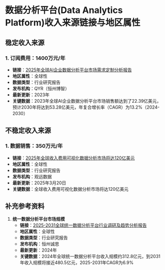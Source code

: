 # 数据分析平台(Data Analytics Platform)收入来源链接与地区属性

## 稳定收入来源

### 1. 订阅费用：1400万元/年
- **链接**：[2025年全球AI企业数据分析平台市场需求定制分析报告](https://m.gelonghui.com/p/1877412)
- **地区属性**：全球性
- **数据类型**：行业研究报告
- **发布机构**：QYR（恒州博智）
- **最新更新**：2023年
- **关键数据**：2023年全球AI企业数据分析平台市场销售额达到了22.39亿美元，预计2030年将达到53.28亿美元，年复合增长率（CAGR）为13.2%（2024-2030）

## 不稳定收入来源

### 1. 数据销售：350万元/年
- **链接**：[2025年全球收入费用可视化数据分析市场将达120亿美元](https://www.guandata.com/gy/post/buWEkxc9.html)
- **地区属性**：全球性
- **数据类型**：行业研究报告
- **发布机构**：观远数据
- **最新更新**：2025年3月20日
- **关键数据**：全球收入费用可视化数据分析市场将达120亿美元

## 补充参考资料

1. **统一数据分析平台市场规模**
   - **链接**：[2025-2031全球统一数据分析平台行业调研及趋势分析报告](https://www.168report.com/reports/10350450/unified-data-analytics-platforms)
   - **地区属性**：全球性
   - **数据类型**：行业研究报告
   - **发布机构**：恒州诚思
   - **最新更新**：2024年
   - **关键数据**：2024年全球统一数据分析平台收入规模约312.8亿元，到2031年收入规模将接近480.5亿元，2025-2031年CAGR为6.9%
